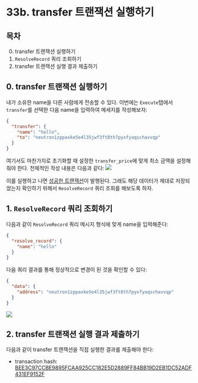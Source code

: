 # 33b. transfer 트랜잭션 실행하기
## 목차
0. transfer 트랜잭션 실행하기
1. `ResolveRecord` 쿼리 조회하기 
2. transfer 트랜잭션 실행 결과 제출하기 

## 0. transfer 트랜잭션 실행하기
내가 소유한 name을 다른 사람에게 전송할 수 있다. 이번에는 `Execute`탭에서 `transfer`를 선택한 다음 name을 입력하여 메세지를 작성해보자:
```json
{
  "transfer": {
    "name": "hello",
    "to": "neutron1zppaxke5e4l35jwf3ft8th7pyxfyaqschavvqp"
  }
}
```

여기서도 마찬가지로 초기화할 때 설정한 `transfer_price`에 맞게 최소 금액을 설정해줘야 한다. 전체적인 작성 내용은 다음과 같다:
![](./assets/33b_contract_transfer_execute.png)

이를 실행하고 나면 [성공한 트랜잭션](https://neutron.celat.one/pion-1/txs/BEE3C97CCBE9895FCAA925CC182E5D2889FF84BB19D2EB1DC52ADF431EF9152F)이 발행된다. 그래도 해당 데이터가 제대로 저장되었는지 확인하기 위해서 `ResolveRecord` 쿼리 조회를 해보도록 하자.


## 1. `ResolveRecord` 쿼리 조회하기 
다음과 같이 `ResolveRecord` 쿼리 메시지 형식에 맞게 name을 입력해준다:
```json
{
  "resolve_record": {
    "name": "hello"
  }
}
```

다음 쿼리 결과를 통해 정상적으로 변경이 된 것을 확인할 수 있다:
```json
{
  "data": {
    "address": "neutron1zppaxke5e4l35jwf3ft8th7pyxfyaqschavvqp"
  }
}
```

![](./assets/33b_contract_resolverecord_query.png)

## 2. transfer 트랜잭션 실행 결과 제출하기
다음과 같이 transfer 트랜잭션을 직접 실행한 결과를 제출해야 한다:
- transaction hash: [BEE3C97CCBE9895FCAA925CC182E5D2889FF84BB19D2EB1DC52ADF431EF9152F](https://neutron.celat.one/pion-1/txs/BEE3C97CCBE9895FCAA925CC182E5D2889FF84BB19D2EB1DC52ADF431EF9152F)
